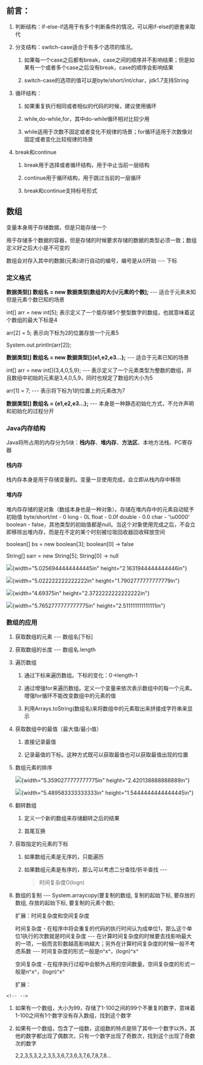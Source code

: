 ## 前言：

1.  判断结构：if-else-if适用于有多个判断条件的情况，可以用if-else的嵌套来取代

2.  分支结构：switch-case适合于有多个选项的情况。

    1.  如果每一个case之后都有break，case之间的顺序并不影响结果；但是如果有一个或者多个case之后没有break，case的顺序会影响结果

    2.  switch-case的选项的值可以是byte/short/int/char，jdk1.7支持String

3.  循环结构：

    1.  如果重复执行相同或者相似的代码的时候，建议使用循环

    2.  while,do-while,for，其中do-while循环相对比较少用

    3.  while适用于次数不固定或者变化不规律的场景；for循环适用于次数像对固定或者变化比较规律的场景

4.  break和continue

    1.  break用于选择或者循环结构，用于中止当前一层结构

    2.  continue用于循环结构，用于跳过当前的一层循环

    3.  break和continue支持标号形式

## **数组**

变量本身用于存储数据，但是只能存储一个

用于存储多个数据的容器，但是存储的时候要求存储的数据的类型必须一致；数组定义好之后大小是不可变的

数组会对存入其中的数据(元素)进行自动的编号，编号是从0开始 \-\-- 下标

### 定义格式

**数据类型\[\] 数组名 = new 数据类型\[数组的大小/元素的个数\];** \-\--
适合于元素未知但是元素个数已知的场景

int\[\] arr = new int\[5\];
表示定义了一个能存储5个整型数字的数组，也就意味着这个数组的最大下标是4

arr\[2\] = 5; 表示向下标为2的位置存放一个元素5

System.out.println(arr\[2\]);

**数据类型\[\] 数组名 = new 数据类型\[\]{e1,e2,e3\...};** \-\--
适合于元素已知的场景

int\[\] arr = new int\[\]{3,4,0,5,9}; \-\--
表示定义了一个元素类型为整数的数组，并且数组中初始的元素是3,4,0,5,9，同时也规定了数组的大小为5

arr\[1\] = 7; \-\-- 表示将下标为1的位置上的元素改为7

**数据类型\[\] 数组名 = {e1,e2,e3\...};** \-\--
本身是一种静态初始化方式，不允许声明和初始化的过程分开

### Java内存结构

Java将所占用的内存分为5块：**栈内存**、**堆内存**、**方法区**、本地方法栈、PC寄存器

#### 栈内存

栈内存本身是用于存储变量的。变量一旦使用完成，会立即从栈内存中移除

#### 堆内存

堆内存存储的是对象（数组本身也是一种对象）。存储在堆内存中的元素自动赋予初始值
byte/short/int - 0 long - 0L float - 0.0f double - 0.0 char - '\\u0000'
boolean -
false，其他类型的初始值都是null。当这个对象使用完成之后，不会立即移除出堆内存，而是在不定的某个时刻被垃圾回收器回收释放空间

boolean\[\] bs = new boolean\[3\]; boolean\[0\] -\> false

String\[\] sarr = new String\[5\]; String\[0\] -\> null

![](media/image1.png){width="5.0256944444444445in"
height="2.1631944444444446in"}

![](media/image2.png){width="5.022222222222222in"
height="1.7902777777777779in"}

![](media/image3.png){width="4.69375in" height="2.3722222222222222in"}

![](media/image4.png){width="5.7652777777777775in"
height="2.511111111111111in"}

### 数组的应用

1.  获取数组的元素 \-\-- 数组名\[下标\]

2.  获取数组的长度 \-\-- 数组名.length

3.  遍历数组

    1.  通过下标来遍历数组。下标的变化：0-\>length-1

    2.  通过增强for来遍历数组。定义一个变量来依次表示数组中的每一个元素。增强for循环不能改变数组中的元素的值

    3.  利用Arrays.toString(数组名)来将数组中的元素取出来拼接成字符串来显示

4.  获取数组中的最值（最大值/最小值）

    1.  直接记录最值

    2.  记录最值的下标。这种方式既可以获取最值也可以获取最值出现的位置

5.  数组元素的排序

    ![](media/image5.png){width="5.3590277777777775in"
    height="2.420138888888889in"}

    ![](media/image6.png){width="5.489583333333333in"
    height="1.5444444444444445in"}

6.  翻转数组

    1.  定义一个新的数组来存储翻转之后的结果

    2.  首尾互换

7.  获取指定的元素的下标

    1.  如果数组元素是无序的，只能遍历

    2.  如果数组元素是有序的，那么可以考虑二分查找/折半查找 \-\--
        > 时间复杂度O(logn)

8.  数组的复制 \-\-- System.arraycopy(要复制的数组, 复制的起始下标,
    要存放的数组, 存放的起始下标, 要复制的元素个数);

    扩展：时间复杂度和空间复杂度

    时间复杂度 -
    在程序中将会重复的代码的执行时间认为成单位1，那么这个单位1执行的次数就是时间复杂度
    \-\--
    在计算时间复杂度的时候要去找影响最大的一项，一般而言阶数越高影响越大；另外在计算时间复杂度的时候一般不考虑系数
    \-\-- 时间复杂度的形式一般是n^x^，(logn)^x^

    空间复杂度 -
    在程序执行过程中会额外占用的空间数量。空间复杂度的形式一般是n^x^，(logn)^x^

    扩展：

```{=html}
<!-- -->
```
1.  如果有一个数组，大小为99，存储了1-100之间的99个不重复的数字，意味着1-100之间有1个数字没有存入数组，找到这个数字

2.  如果有一个数组，包含了一组数，这组数的特点是除了其中一个数字以外，其他的数字都出现了偶数次，只有一个数字出现了奇数次，找到这个出现了奇数次的数字

    2,2,3,5,3,2,2,3,5,3,6,7,3,6,3,7,6,7,8,7,8\...

